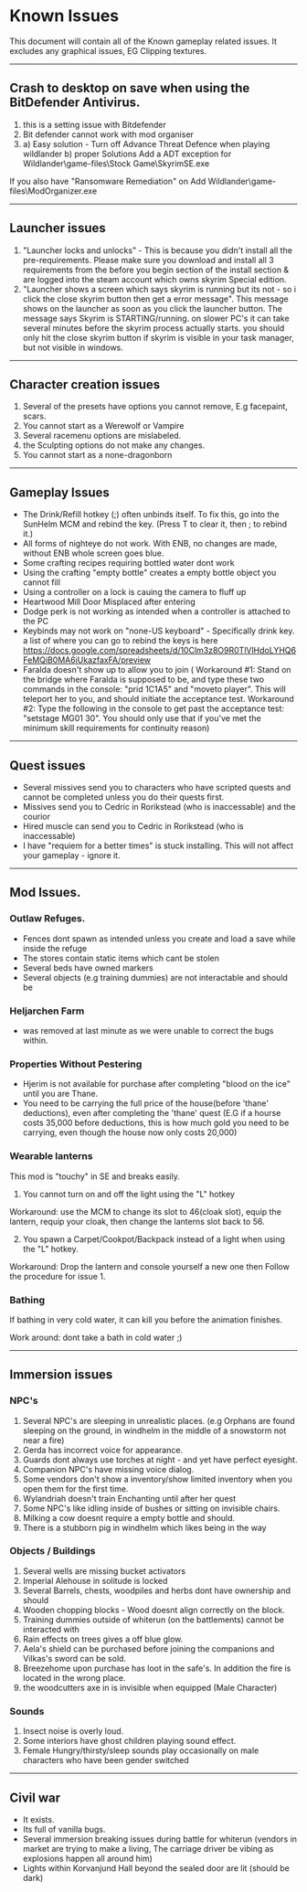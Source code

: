 # Known Issues

This document will contain all of the Known gameplay related issues. It excludes any graphical issues, EG Clipping textures.

---
## Crash to desktop on save when using the BitDefender Antivirus.

1) this is a setting issue with Bitdefender
2) Bit defender cannot work with mod organiser
3) a) Easy solution - Turn off Advance Threat Defence when playing wildlander
   b) proper Solutions Add a ADT exception for Wildlander\game-files\Stock Game\SkyrimSE.exe

If you also have "Ransomware Remediation" on Add Wildlander\game-files\ModOrganizer.exe


---
## Launcher issues
1) "Launcher locks and unlocks" - This is because you didn't install all the pre-requirements. Please make sure you download and install all 3 requirements from the before you begin section of the install section & are logged into the steam account which owns skyrim Special edition.
2) "Launcher shows a screen which says skyrim is running but its not - so i click the close skyrim button then get a error message". This message shows on the launcher as soon as you click the launcher button. The message says Skyrim is STARTING/running. on slower PC's it can take several minutes before the skyrim process actually starts. you should only hit the close skyrim button if skyrim is visible in your task manager, but not visible in windows.


---
## Character creation issues
1) Several of the presets have options you cannot remove, E.g facepaint, scars.
2) You cannot start as a Werewolf or Vampire
3) Several racemenu options are mislabeled.
4) the Sculpting options do not make any changes.
5) You cannot start as a none-dragonborn

---
## Gameplay Issues
- The Drink/Refill hotkey (;) often unbinds itself. To fix this, go into the SunHelm MCM and rebind the key. (Press T to clear it, then ; to rebind it.)
- All forms of nighteye do not work. With ENB, no changes are made, without ENB whole screen goes blue.
- Some crafting recipes requiring bottled water dont work
- Using the crafting "empty bottle" creates a empty bottle object you cannot fill
- Using a controller on a lock is cauing the camera to fluff up
- Heartwood Mill Door Misplaced after entering
- Dodge perk is not working as intended when a controller is attached to the PC
- Keybinds may not work on "none-US keyboard" - Specifically drink key. a list of where you can go to rebind the keys is here https://docs.google.com/spreadsheets/d/10Clm3z8O9R0TlVlHdoLYHQ6FeMQiB0MA6iUkazfaxFA/preview
- Faralda doesn't show up to allow you to join ( Workaround #1:  Stand on the bridge where Faralda is supposed to be, and type these two commands in the console: "prid  1C1A5" and "moveto player".  This will teleport her to you, and should initiate the acceptance test.  Workaround #2:  Type the following in the console to get past the acceptance test:  "setstage MG01 30".  You should only use that if you've met the minimum skill requirements for continuity reason)

---
## Quest issues
- Several missives send you to characters who have scripted quests and cannot be completed unless you do their quests first.
- Missives send you to Cedric in Rorikstead (who is inaccessable) and the courior
- Hired muscle can send you to Cedric in Rorikstead (who is inaccessable) 
- I have "requiem for a better times" is stuck installing. This will not affect your gameplay - ignore it.

---
## Mod Issues.

### Outlaw Refuges. 
- Fences dont spawn as intended unless you create and load a save while inside the refuge
- The stores contain static items which cant be stolen
- Several beds have owned markers
- Several objects (e.g training dummies) are not interactable and should be

### Heljarchen Farm
- was removed at last minute as we were unable to correct the bugs within.

### Properties Without Pestering
- Hjerim is not available for purchase after completing "blood on the ice" until you are Thane.
- You need to be carrying the full price of the house(before 'thane' deductions), even after completing the 'thane' quest (E.G if a hourse costs 35,000 before deductions, this is how much gold you need to be carrying, even though the house now only costs 20,000)

### Wearable lanterns
This mod is "touchy" in SE and breaks easily. 

1) You cannot turn on and off the light using the "L" hotkey

Workaround: use the MCM to change its slot to 46(cloak slot), equip the lantern, requip your cloak, then change the lanterns slot back to 56.

2) You spawn a Carpet/Cookpot/Backpack instead of a light when using the "L" hotkey.

Workaround:  Drop the lantern and console yourself a new one then Follow the procedure for issue 1.

### Bathing
If bathing in very cold water, it can kill you before the animation finishes. 

Work around: dont take a bath in cold water ;)

---

## Immersion issues

### NPC's
1) Several NPC's are sleeping in unrealistic places. (e.g Orphans are found sleeping on the ground, in windhelm in the middle of a snowstorm not near a fire)
2) Gerda has incorrect voice for appearance.
3) Guards dont always use torches at night - and yet have perfect eyesight.
4) Companion NPC's have missing voice dialog.
5) Some vendors don't show a inventory/show limited inventory when you open them for the first time.
6) Wylandriah doesn't train Enchanting until after her quest
7) Some NPC's like idling inside of bushes or sitting on invisible chairs.
8) Milking a cow doesnt require a empty bottle and should.
9) There is a stubborn pig in windhelm which likes being in the way
   
### Objects / Buildings
1) Several wells are missing bucket activators
2) Imperial Alehouse in solitude is locked
3) Several Barrels, chests, woodpiles and herbs dont have ownership and should
4) Wooden chopping blocks - Wood doesnt align correctly on the block.
5) Training dummies outside of whiterun (on the battlements) cannot be interacted with
6) Rain effects on trees gives a off blue glow.
7) Aela's shield can be purchased before joining the companions and Vilkas's sword can be sold.
8) Breezehome upon purchase has loot in the safe's. In addition the fire is located in the wrong place.
9) the woodcutters axe in is invisible when equipped (Male Character)

### Sounds
1) Insect noise is overly loud.
2) Some interiors have ghost children playing sound effect.
3) Female Hungry/thirsty/sleep sounds play occasionally on male characters who have been gender switched

----

## Civil war
- It exists. 
- Its full of vanilla bugs.
- Several immersion breaking issues during battle for whiterun (vendors in market are trying to make a living, The carriage driver be vibing as explosions happen all around him)
- Lights within Korvanjund Hall beyond the sealed door are lit (should be dark)
